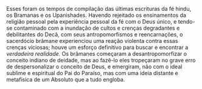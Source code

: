 ﻿Esses foram os tempos de compilação das últimas escrituras da fé hindu, os Bramanas e os Upanishades. Havendo rejeitado os ensinamentos da religião pessoal pela experiência pessoal da fé com o Deus único, e tendo-se contaminado com a inundação de cultos e crenças degradantes e debilitantes do Decã, com seus antropomorfismos e reencarnações, o sacerdócio brâmane experienciou uma reação violenta contra essas crenças viciosas; houve um esforço definitivo para buscar e encontrar a *verdadeira realidade.* Os brâmanes começaram a desantropomorfizar o conceito indiano de deidade, mas ao fazê-lo eles tropeçaram no grave erro de despersonalizar o conceito de Deus, e emergiram, não com o ideal sublime e espiritual do Pai do Paraíso, mas com uma ideia distante e metafísica de um Absoluto que a tudo engloba.